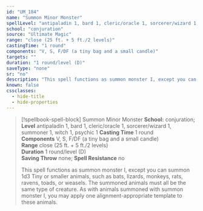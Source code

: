 ```yaml
---
id: "UM_184"
name: "Summon Minor Monster"
spellLevel: "antipaladin 1, bard 1, cleric/oracle 1, sorcerer/wizard 1, summoner 1, witch 1, psychic 1"
school: "conjuration"
source: "Ultimate Magic"
range: "close (25 ft. + 5 ft./2 levels)"
castingTime: "1 round"
components: "V, S, F/DF (a tiny bag and a small candle)"
targets: ""
duration: "1 round/level (D)"
saveType: "none"
sr: "no"
description: "This spell functions as summon monster I, except you can summon 1d3 Tiny or smaller animals, such as bats, lizards, monkeys, rats, ravens, toads, or weasels. The summoned animals must all be the same type of creature. As with animals summoned with summon monster I, you may apply one alignment-appropriate template to these animals."
known: false
cssclasses:
  - hide-title
  - hide-properties
---
```


> [!spellbook-spell-block] Summon Minor Monster
> **School:** conjuration; **Level** antipaladin 1, bard 1, cleric/oracle 1, sorcerer/wizard 1, summoner 1, witch 1, psychic 1
> **Casting Time** 1 round  
> **Components** V, S, F/DF (a tiny bag and a small candle)  
> **Range** close (25 ft. + 5 ft./2 levels)  
> **Duration** 1 round/level (D)  
> **Saving Throw** none; **Spell Resistance** no
> 
> This spell functions as summon monster I, except you can summon 1d3 Tiny or smaller animals, such as bats, lizards, monkeys, rats, ravens, toads, or weasels. The summoned animals must all be the same type of creature. As with animals summoned with summon monster I, you may apply one alignment-appropriate template to these animals.